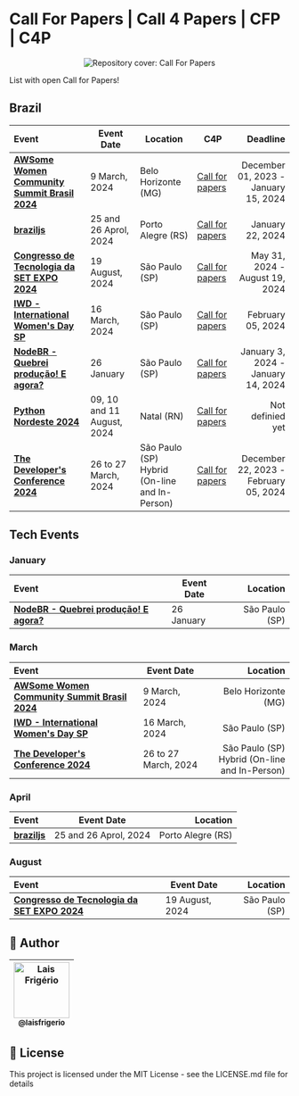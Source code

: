 # Call For Papers | Call 4 Papers | CFP | C4P 

<p align="center">
  <a><img src="https://github.com/laisfrigerio/call-for-papers/assets/20709086/1a42e2f8-f3fc-42e2-a20a-2f10857473e1" alt="Repository cover: Call For Papers" title="Repository cover: Call For Papers"></a>
</p>

List with open Call for Papers!

## Brazil

| Event        | Event Date  | Location    | C4P        | Deadline |
| :---         |    ---      |     ---     |     ---    |     ---: |
| [**AWSome Women Community Summit Brasil 2024**](https://www.awswomencommunitybrasil.com/) | 9 March, 2024 | Belo Horizonte (MG) | [Call for papers](https://sessionize.com/awsome-women-community-summit-brasil-2024/) | December 01, 2023 - <br>January 15, 2024  
| [**braziljs**](https://conf.braziljs.org/) | 25 and 26 Aprol, 2024 | Porto Alegre (RS) | [Call for papers](https://docs.google.com/forms/d/e/1FAIpQLScv4EEhT4QuMLo0NcmdbwQt-aZvf8tCxkxKVoa7mqPsDWJxRA/viewform) | January 22, 2024
| [**Congresso de Tecnologia da SET EXPO 2024**](https://set.org.br/events/setexpo/call-for-papers/) | 19 August, 2024 | São Paulo (SP) | [Call for papers](https://set.org.br/events/setexpo/call-for-papers/) | May 31, 2024 - <br>August 19, 2024   
| [**IWD - International Women's Day SP**](https://gdg.community.dev/events/details/google-gdg-sao-paulo-presents-iwd-estado-de-sao-paulo/cohost-gdg-sao-paulo) |  16 March, 2024 | São Paulo (SP) | [Call for papers](https://docs.google.com/forms/d/e/1FAIpQLSfsU_yniUuEbOYm7HuujnGF1QKrU6ZtPc5CwtECo-Mb4FFHDQ/viewform) | February 05, 2024 |
| [**NodeBR - Quebrei produção! E agora?**](https://www.instagram.com/node_br/) | 26 January | São Paulo (SP) | [Call for papers](https://sessionize.com/nodebr-67-quebrei-producao-e-agora/) | January 3, 2024 - <br>January 14, 2024 
| [**Python Nordeste 2024**](https://2024.pythonnordeste.org/) | 09, 10 and 11 August, 2024 | Natal (RN) | [Call for papers](https://2024.pythonnordeste.org/)  | Not definied yet |
| [**The Developer's Conference 2024**](https://thedevconf.com/tdc/2024/summit-sao-paulo/) | 26 to 27 March, 2024 | São Paulo (SP) <br>Hybrid (On-line and In-Person) | [Call for papers](https://thedevconf.com/call4papers) | December 22, 2023 - <br>February 05, 2024 

## Tech Events

### January

| Event        | Event Date  | Location | 
| :---         |    ---      |     ---: |
| [**NodeBR - Quebrei produção! E agora?**](https://www.instagram.com/node_br/) | 26 January | São Paulo (SP) |

### March

| Event        | Event Date  | Location | 
| :---         |    ---      |     ---: |
| [**AWSome Women Community Summit Brasil 2024**](https://www.awswomencommunitybrasil.com/) | 9 March, 2024 | Belo Horizonte (MG) |
| [**IWD - International Women's Day SP**](https://gdg.community.dev/events/details/google-gdg-sao-paulo-presents-iwd-estado-de-sao-paulo/cohost-gdg-sao-paulo) |  16 March, 2024 | São Paulo (SP) |
| [**The Developer's Conference 2024**](https://thedevconf.com/tdc/2024/summit-sao-paulo/) | 26 to 27 March, 2024 | São Paulo (SP) <br>Hybrid (On-line and In-Person) |

### April

| Event        | Event Date  | Location | 
| :---         |    ---      |     ---: |
| [**braziljs**](https://conf.braziljs.org/) | 25 and 26 Aprol, 2024 | Porto Alegre (RS) |

### August

| Event        | Event Date  | Location | 
| :---         |    ---      |     ---: |
| [**Congresso de Tecnologia da SET EXPO 2024**](https://set.org.br/events/setexpo/call-for-papers/) | 19 August, 2024 | São Paulo (SP) |

## 👩 Author

| [<img src="https://avatars.githubusercontent.com/u/20709086?v=4" width="100px;" alt="Lais Frigério"/><br /><sub><b>@laisfrigerio</b></sub>](https://github.com/laisfrigerio)<br /> |
| :---: |


## 📄 License

This project is licensed under the MIT License - see the LICENSE.md file for details
